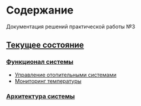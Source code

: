 <!-- ====================== TOC ====================== -->
<!-- Generated by mkdocs-toc-md plugin -->
<!-- ================================================= -->



# Содержание
Документация решений практической работы №3

## [Текущее состояние](as_is.md#_1)
### [Функционал системы](as_is.md#_2)
* [Управление отопительными системами](as_is.md#_3)
* [Мониторинг температуры](as_is.md#_4)
### [Архитектура системы](as_is.md#_5)
